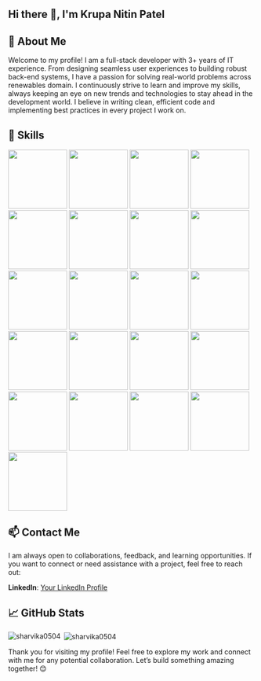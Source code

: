 ## Hi there 👋, I'm Krupa Nitin Patel

<!--
**krupapatel98/krupapatel98** is a ✨ _special_ ✨ repository because its `README.md` (this file) appears on your GitHub profile.

Here are some ideas to get you started:

- 🔭 I’m currently working on ...
- 🌱 I’m currently learning ...
- 👯 I’m looking to collaborate on ...
- 🤔 I’m looking for help with ...
- 💬 Ask me about ...
- 📫 How to reach me: ...
- 😄 Pronouns: ...
- ⚡ Fun fact: ...
-->


## 🚀 About Me

Welcome to my profile! I am a full-stack developer with 3+ years of IT experience. From designing seamless user experiences to building robust back-end systems, I have a passion for solving real-world problems across renewables domain.
I continuously strive to learn and improve my skills, always keeping an eye on new trends and technologies to stay ahead in the development world. I believe in writing clean, efficient code and implementing best practices in every project I work on.



## 🧰 Skills

<img src="https://img.shields.io/badge/Angular-FF0000?logo=angular&logoColor=white" width="120" />  <img src="https://img.shields.io/badge/TypeScript-3178C6?logo=typescript&logoColor=white" width="120" />  <img src="https://img.shields.io/badge/HTML5-E34F26?logo=html5&logoColor=white" width="120" />  <img src="https://img.shields.io/badge/CSS3-1572B6?logo=css3&logoColor=white" width="120" />  <img src="https://img.shields.io/badge/Bootstrap-7952B3?logo=bootstrap&logoColor=white" width="120" />  <img src="https://img.shields.io/badge/Java-007396?logo=java&logoColor=white" width="120" />  <img src="https://img.shields.io/badge/Spring%20Boot-6DB33F?logo=springboot&logoColor=white" width="120" />  <img src="https://img.shields.io/badge/Hibernate-59666C?logo=hibernate&logoColor=white" width="120" />  <img src="https://img.shields.io/badge/JWT-000000?logo=json-web-tokens&logoColor=white" width="120" />  <img src="https://img.shields.io/badge/Microservices-42A5F5?logo=docker&logoColor=white" width="120" /> <img src="https://img.shields.io/badge/MySQL-4479A1?logo=mysql&logoColor=white" width="120" />  <img src="https://img.shields.io/badge/JPA-1B9E77?logo=hibernate&logoColor=white" width="120" />  <img src="https://img.shields.io/badge/Oracle-F80000?logo=oracle&logoColor=white" width="120" /> <img src="https://img.shields.io/badge/AWS-232F3E?logo=amazonaws&logoColor=white" width="120" />  <img src="https://img.shields.io/badge/Docker-2496ED?logo=docker&logoColor=white" width="120" />  <img src="https://img.shields.io/badge/Kubernetes-326CE5?logo=kubernetes&logoColor=white" width="120" />  <img src="https://img.shields.io/badge/Jenkins-D24939?logo=jenkins&logoColor=white" width="120" />  <img src="https://img.shields.io/badge/Git-F05032?logo=git&logoColor=white" width="120" />  <img src="https://img.shields.io/badge/GitHub-181717?logo=github&logoColor=white" width="120" />  <img src="https://img.shields.io/badge/JUnit-25A162?logo=junit5&logoColor=white" width="120" />  <img src="https://img.shields.io/badge/Postman-FF6C37?logo=postman&logoColor=white" width="120" />  


## 📫 Contact Me

I am always open to collaborations, feedback, and learning opportunities. If you want to connect or need assistance with a project, feel free to reach out:

**LinkedIn**: [Your LinkedIn Profile](https://www.linkedin.com/in/krupanpatel03/)

## 📈 GitHub Stats
<p><img align="left" src="https://github-readme-stats.vercel.app/api/top-langs?username=krupapatel98&show_icons=true&locale=en&layout=compact" alt="sharvika0504" /></p>

<p>&nbsp;<img align="center" src="https://github-readme-stats.vercel.app/api?username=krupapatel98&show_icons=true&locale=en" alt="sharvika0504" /></p>


Thank you for visiting my profile! Feel free to explore my work and connect with me for any potential collaboration. Let’s build something amazing together! 😊
